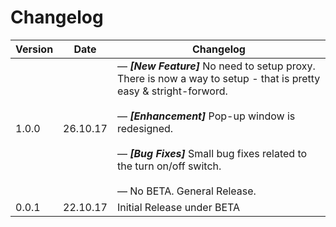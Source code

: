 # Changelog
| Version | Date | Changelog |
|---|---|---|
| 1.0.0 | 26.10.17 | &mdash; ***[New Feature]*** No need to setup proxy. There is now a way to setup - that is pretty easy & stright-forword. <br><br>&mdash; ***[Enhancement]*** Pop-up window is redesigned. <br><br>&mdash; ***[Bug Fixes]*** Small bug fixes related to the turn on/off switch. <br><br>&mdash; No BETA. General Release. |
0.0.1 | 22.10.17  | Initial Release under BETA |

